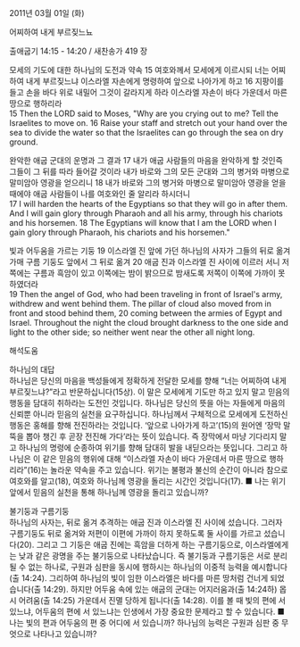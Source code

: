 2011년 03월 01일 (화)

어찌하여 내게 부르짖느뇨



출애굽기 14:15 - 14:20 / 새찬송가 419 장


모세의 기도에 대한 하나님의 도전과 약속
15 여호와께서 모세에게 이르시되 너는 어찌하여 내게 부르짖느냐 이스라엘 자손에게 명령하여 앞으로 나아가게 하고 16 지팡이를 들고 손을 바다 위로 내밀어 그것이 갈라지게 하라 이스라엘 자손이 바다 가운데서 마른 땅으로 행하리라  
15 Then the LORD said to Moses, "Why are you crying out to me? Tell the Israelites to move on. 16 Raise your staff and stretch out your hand over the sea to divide the water so that the Israelites can go through the sea on dry ground. 

완악한 애굽 군대의 운명과 그 결과 
17 내가 애굽 사람들의 마음을 완악하게 할 것인즉 그들이 그 뒤를 따라 들어갈 것이라 내가 바로와 그의 모든 군대와 그의 병거와 마병으로 말미암아 영광을 얻으리니 18 내가 바로와 그의 병거와 마병으로 말미암아 영광을 얻을 때에야 애굽 사람들이 나를 여호와인 줄 알리라 하시더니  
17 I will harden the hearts of the Egyptians so that they will go in after them. And I will gain glory through Pharaoh and all his army, through his chariots and his horsemen. 18 The Egyptians will know that I am the LORD when I gain glory through Pharaoh, his chariots and his horsemen." 

빛과 어두움을 가르는 기둥
19 이스라엘 진 앞에 가던 하나님의 사자가 그들의 뒤로 옮겨 가매 구름 기둥도 앞에서 그 뒤로 옮겨 20 애굽 진과 이스라엘 진 사이에 이르러 서니 저쪽에는 구름과 흑암이 있고 이쪽에는 밤이 밝으므로 밤새도록 저쪽이 이쪽에 가까이 못하였더라  
19 Then the angel of God, who had been traveling in front of Israel's army, withdrew and went behind them. The pillar of cloud also moved from in front and stood behind them, 20 coming between the armies of Egypt and Israel. Throughout the night the cloud brought darkness to the one side and light to the other side; so neither went near the other all night long.

해석도움





하나님의 대답  
하나님은 당신의 마음을 백성들에게 정확하게 전달한 모세를 향해 “너는 어찌하여 내게 부르짖느냐?”라고 반문하십니다(15상). 이 말은 모세에게 기도만 하고 있지 말고 믿음의 행동을 담대히 취하라는 도전인 것입니다. 하나님은 당신의 뜻을 아는 자들에게 마음의 신뢰뿐 아니라 믿음의 실천을 요구하십니다. 하나님께서 구체적으로 모세에게 도전하신 행동은 홍해를 향해 전진하라는 것입니다. ‘앞으로 나아가게 하고’(15)의 원어엔 ‘장막 말뚝을 뽑아 챙긴 후 곧장 전진해 가다’라는 뜻이 있습니다. 즉 장막에서 마냥 기다리지 말고 하나님의 명령에 순종하여 위기를 향해 담대히 발을 내딛으라는 뜻입니다. 그리고 하나님은 이 같은 믿음의 행위에 대해 “이스라엘 자손이 바다 가운데서 마른 땅으로 행하리라”(16)는 놀라운 약속을 주고 있습니다. 위기는 불평과 불신의 순간이 아니라 참으로 여호와를 알고(18), 여호와 하나님께 영광을 돌리는 시간인 것입니다(17).
■ 나는 위기 앞에서 믿음의 실천을 통해 하나님께 영광을 돌리고 있습니까?

불기둥과 구름기둥  
하나님의 사자는, 뒤로 옮겨 추격하는 애굽 진과 이스라엘 진 사이에 섰습니다. 그러자 구름기둥도 뒤로 옮겨와 저편이 이편에 가까이 하지 못하도록 둘 사이를 가르고 섰습니다(20). 그리고 그 기둥은 애굽 진에는 흑암을 더하게 하는 구름기둥으로, 이스라엘에게는 낮과 같은 광명을 주는 불기둥으로 나타났습니다. 즉 불기둥과 구름기둥은 서로 분리될 수 없는 하나로, 구원과 심판을 동시에 행하시는 하나님의 이중적 능력을 예시합니다(출 14:24). 그리하여 하나님의 빛이 임한 이스라엘은 바다를 마른 땅처럼 건너게 되었습니다(출 14:29). 하지만 어두움 속에 있는 애굽의 군대는 어지러움과(출 14:24하) 몹시 어려움(출 14:25) 가운데서 진멸 당하게 됩니다(출 14:28). 이를 볼 때 빛의 편에 서 있느냐, 어두움의 편에 서 있느냐는 인생에서 가장 중요한 문제라고 할 수 있습니다.
■ 나는 빛의 편과 어두움의 편 중 어디에 서 있습니까? 하나님의 능력은 구원과 심판 중 무엇으로 나타나고 있습니까?